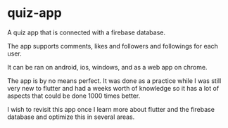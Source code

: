 # quiz-app

A quiz app that is connected with a firebase database. 

The app supports comments, likes and followers and followings for each user.

It can be ran on android, ios, windows, and as a web app on chrome.

The app is by no means perfect. It was done as a practice while I was still very new to flutter and had a weeks worth of knowledge so it has a lot of aspects that could be 
done 1000 times better.

I wish to revisit this app once I learn more about flutter and the firebase database and optimize this in several areas.
